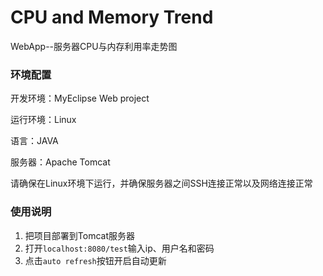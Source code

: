 # CPU and Memory Trend
WebApp--服务器CPU与内存利用率走势图

### 环境配置

开发环境：MyEclipse Web project

运行环境：Linux

语言：JAVA

服务器：Apache Tomcat

请确保在Linux环境下运行，并确保服务器之间SSH连接正常以及网络连接正常

### 使用说明
1. 把项目部署到Tomcat服务器
2. 打开`localhost:8080/test`输入ip、用户名和密码
3. 点击`auto refresh`按钮开启自动更新
